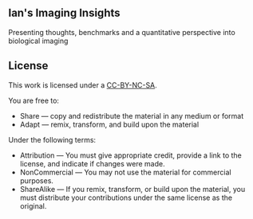 ## Ian's Imaging Insights
Presenting thoughts, benchmarks and a quantitative perspective into biological imaging

## License

This work is licensed under a [CC-BY-NC-SA](http://creativecommons.org/licenses/by-nc-sa/4.0/).

You are free to:
- Share — copy and redistribute the material in any medium or format
- Adapt — remix, transform, and build upon the material

Under the following terms:
- Attribution — You must give appropriate credit, provide a link to the license, and indicate if changes were made.
- NonCommercial — You may not use the material for commercial purposes.
- ShareAlike — If you remix, transform, or build upon the material, you must distribute your contributions under the same license as the original.

